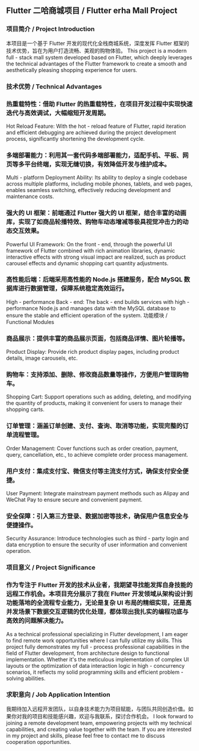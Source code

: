 ## Flutter 二哈商城项目 / Flutter erha Mall Project
### 项目简介 / Project Introduction

本项目是一个基于 Flutter 开发的现代化全栈商城系统，深度发挥 Flutter 框架的技术优势，旨在为用户打造流畅、美观的购物体验。
This project is a modern full - stack mall system developed based on Flutter, which deeply leverages the technical advantages of the Flutter framework to create a smooth and aesthetically pleasing shopping experience for users.

### 技术优势 / Technical Advantages
### 热重载特性：借助 Flutter 的热重载特性，在项目开发过程中实现快速迭代与高效调试，大幅缩短开发周期。
Hot Reload Feature: With the hot - reload feature of Flutter, rapid iteration and efficient debugging are achieved during the project development process, significantly shortening the development cycle.
### 多端部署能力：利用其一套代码多端部署能力，适配手机、平板、网页等多平台终端，实现无缝切换，有效降低开发与维护成本。
Multi - platform Deployment Ability: Its ability to deploy a single codebase across multiple platforms, including mobile phones, tablets, and web pages, enables seamless switching, effectively reducing development and maintenance costs.
### 强大的 UI 框架：前端通过 Flutter 强大的 UI 框架，结合丰富的动画库，实现了如商品轮播特效、购物车动态增减等极具视觉冲击力的动态交互效果。
Powerful UI Framework: On the front - end, through the powerful UI framework of Flutter combined with rich animation libraries, dynamic interactive effects with strong visual impact are realized, such as product carousel effects and dynamic shopping cart quantity adjustments.
### 高性能后端：后端采用高性能的 Node.js 搭建服务，配合 MySQL 数据库进行数据管理，保障系统稳定高效运行。
High - performance Back - end: The back - end builds services with high - performance Node.js and manages data with the MySQL database to ensure the stable and efficient operation of the system.
功能模块 / Functional Modules
### 商品展示：提供丰富的商品展示页面，包括商品详情、图片轮播等。
Product Display: Provide rich product display pages, including product details, image carousels, etc.
### 购物车：支持添加、删除、修改商品数量等操作，方便用户管理购物车。
Shopping Cart: Support operations such as adding, deleting, and modifying the quantity of products, making it convenient for users to manage their shopping carts.
### 订单管理：涵盖订单创建、支付、查询、取消等功能，实现完整的订单流程管理。
Order Management: Cover functions such as order creation, payment, query, cancellation, etc., to achieve complete order process management.
### 用户支付：集成支付宝、微信支付等主流支付方式，确保支付安全便捷。
User Payment: Integrate mainstream payment methods such as Alipay and WeChat Pay to ensure secure and convenient payment.
### 安全保障：引入第三方登录、数据加密等技术，确保用户信息安全与便捷操作。
Security Assurance: Introduce technologies such as third - party login and data encryption to ensure the security of user information and convenient operation.
### 项目意义 / Project Significance

### 作为专注于 Flutter 开发的技术从业者，我期望寻找能发挥自身技能的远程工作机会。本项目充分展示了我在 Flutter 开发领域从架构设计到功能落地的全流程专业能力，无论是复杂 UI 布局的精细实现，还是高并发场景下数据交互逻辑的优化处理，都体现出我扎实的编程功底与高效的问题解决能力。
As a technical professional specializing in Flutter development, I am eager to find remote work opportunities where I can fully utilize my skills. This project fully demonstrates my full - process professional capabilities in the field of Flutter development, from architecture design to functional implementation. Whether it's the meticulous implementation of complex UI layouts or the optimization of data interaction logic in high - concurrency scenarios, it reflects my solid programming skills and efficient problem - solving abilities.
### 求职意向 / Job Application Intention
我期待加入远程开发团队，以自身技术能力为项目赋能，与团队共同创造价值。如果你对我的项目和技能感兴趣，欢迎与我联系，探讨合作机会。
I look forward to joining a remote development team, empowering projects with my technical capabilities, and creating value together with the team. If you are interested in my project and skills, please feel free to contact me to discuss cooperation opportunities.
